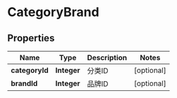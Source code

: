 
# CategoryBrand

## Properties
Name | Type | Description | Notes
------------ | ------------- | ------------- | -------------
**categoryId** | **Integer** | 分类ID |  [optional]
**brandId** | **Integer** | 品牌ID |  [optional]



